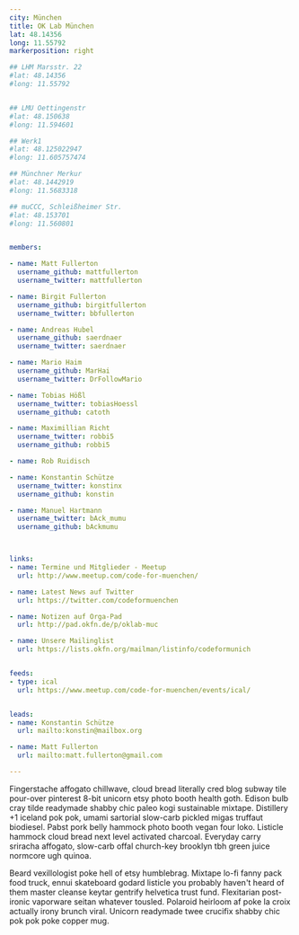 ```yaml
---
city: München
title: OK Lab München
lat: 48.14356
long: 11.55792
markerposition: right

## LHM Marsstr. 22
#lat: 48.14356
#long: 11.55792


## LMU Oettingenstr
#lat: 48.150638
#long: 11.594601

## Werk1
#lat: 48.125022947
#long: 11.605757474

## Münchner Merkur
#lat: 48.1442919
#long: 11.5683318

## muCCC, Schleißheimer Str.
#lat: 48.153701
#long: 11.560801


members:

- name: Matt Fullerton
  username_github: mattfullerton
  username_twitter: mattfullerton

- name: Birgit Fullerton
  username_github: birgitfullerton
  username_twitter: bbfullerton

- name: Andreas Hubel
  username_github: saerdnaer
  username_twitter: saerdnaer

- name: Mario Haim
  username_github: MarHai
  username_twitter: DrFollowMario

- name: Tobias Hößl
  username_twitter: tobiasHoessl
  username_github: catoth

- name: Maximillian Richt
  username_twitter: robbi5
  username_github: robbi5

- name: Rob Ruidisch

- name: Konstantin Schütze
  username_twitter: konstinx
  username_github: konstin

- name: Manuel Hartmann
  username_twitter: bAck_mumu
  username_github: bAckmumu



links:
- name: Termine und Mitglieder - Meetup
  url: http://www.meetup.com/code-for-muenchen/

- name: Latest News auf Twitter
  url: https://twitter.com/codeformuenchen

- name: Notizen auf Orga-Pad
  url: http://pad.okfn.de/p/oklab-muc

- name: Unsere Mailinglist
  url: https://lists.okfn.org/mailman/listinfo/codeformunich


feeds:
- type: ical
  url: https://www.meetup.com/code-for-muenchen/events/ical/


leads:
- name: Konstantin Schütze
  url: mailto:konstin@mailbox.org

- name: Matt Fullerton
  url: mailto:matt.fullerton@gmail.com

---
```


Fingerstache affogato chillwave, cloud bread literally cred blog subway tile pour-over pinterest 8-bit unicorn etsy photo booth health goth. Edison bulb cray tilde readymade shabby chic paleo kogi sustainable mixtape. Distillery +1 iceland pok pok, umami sartorial slow-carb pickled migas truffaut biodiesel. Pabst pork belly hammock photo booth vegan four loko. Listicle hammock cloud bread next level activated charcoal. Everyday carry sriracha affogato, slow-carb offal church-key brooklyn tbh green juice normcore ugh quinoa.

Beard vexillologist poke hell of etsy humblebrag. Mixtape lo-fi fanny pack food truck, ennui skateboard godard listicle you probably haven't heard of them master cleanse keytar gentrify helvetica trust fund. Flexitarian post-ironic vaporware seitan whatever tousled. Polaroid heirloom af poke la croix actually irony brunch viral. Unicorn readymade twee crucifix shabby chic pok pok poke copper mug.

